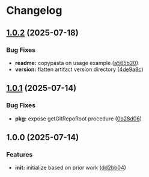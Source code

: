 # Changelog

## [1.0.2](https://github.com/ehmpathy/rhachet-artifact-git/compare/v1.0.1...v1.0.2) (2025-07-18)


### Bug Fixes

* **readme:** copypasta on usage example ([a565b20](https://github.com/ehmpathy/rhachet-artifact-git/commit/a565b203c660d14a3e6512f5fbc1afb58c23435d))
* **version:** flatten artifact version directory ([4de9a8c](https://github.com/ehmpathy/rhachet-artifact-git/commit/4de9a8c6e02ea13bf825e9ddd9fa00cefe9ae5d4))

## [1.0.1](https://github.com/ehmpathy/rhachet-artifact-git/compare/v1.0.0...v1.0.1) (2025-07-14)


### Bug Fixes

* **pkg:** expose getGitRepoRoot procedure ([0b28d06](https://github.com/ehmpathy/rhachet-artifact-git/commit/0b28d06153530a9d55a0bf71e74f5dd176022e0a))

## 1.0.0 (2025-07-14)


### Features

* **init:** initialize based on prior work ([dd2bb04](https://github.com/ehmpathy/rhachet-artifact-git/commit/dd2bb044dd8c313df855ca096151cd1254eb8f31))
